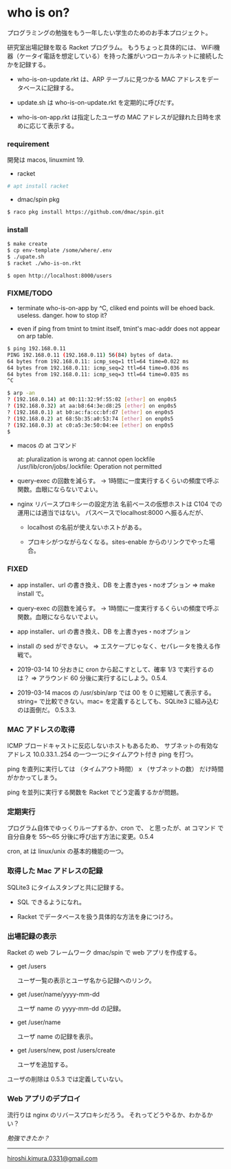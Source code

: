 # who is on?

プログラミングの勉強をもう一年したい学生のためのお手本プロジェクト。

研究室出場記録を取る Racket プログラム。
もうちょっと具体的には、
WiFi機器（ケータイ電話を想定している）を持った誰がいつローカルネットに接続したかを記録する。

* who-is-on-update.rkt は、ARP テーブルに見つかる MAC アドレスをデータベースに記録する。

* update.sh は who-is-on-update.rkt を定期的に呼びだす。

* who-is-on-app.rkt は指定したユーザの MAC アドレスが記録れた日時を求めに応じて表示する。

### requirement

開発は macos, linuxmint 19.

* racket

```sh
# apt install racket
```

* dmac/spin pkg

```sh
$ raco pkg install https://github.com/dmac/spin.git
```

### install

```sh
$ make create
$ cp env-template /some/where/.env
$ ./upate.sh
$ racket ./who-is-on.rkt
```

```
$ open http://localhost:8000/users
```

### FIXME/TODO

* terminate who-is-on-app by ^C, cliked end points will be ehoed back.
  useless. danger. how to stop it?

* even if ping from tmint to tmint itself, tmint's mac-addr does not
  appear on arp table.

```sh
$ ping 192.168.0.11
PING 192.168.0.11 (192.168.0.11) 56(84) bytes of data.
64 bytes from 192.168.0.11: icmp_seq=1 ttl=64 time=0.022 ms
64 bytes from 192.168.0.11: icmp_seq=2 ttl=64 time=0.036 ms
64 bytes from 192.168.0.11: icmp_seq=3 ttl=64 time=0.035 ms
^C

$ arp -an
? (192.168.0.14) at 00:11:32:9f:55:02 [ether] on enp0s5
? (192.168.0.32) at aa:b8:64:3e:d8:25 [ether] on enp0s5
? (192.168.0.1) at b0:ac:fa:cc:bf:d7 [ether] on enp0s5
? (192.168.0.2) at 68:5b:35:a0:53:74 [ether] on enp0s5
? (192.168.0.3) at c0:a5:3e:50:04:ee [ether] on enp0s5
$
```


* macos の at コマンド

  at: pluralization is wrong
  at: cannot open lockfile /usr/lib/cron/jobs/.lockfile: Operation not permitted

* query-exec の回数を減らす。
  -> 1時間に一度実行するくらいの頻度で呼ぶ関数。血眼にならないでよい。

* nginx リバースプロキシーの設定方法
  名前ベースの仮想ホストは C104 での運用には適当ではない。
  パスベースでlocalhost:8000 へ振るんだが、

    * localhost の名前が使えないホストがある。

    * プロキシがつながらなくなる。sites-enable からのリンクでやった場合。

### FIXED

* app installer、url の書き換え、DB を上書きyes・noオプション
  => make install で。

* query-exec の回数を減らす。
  -> 1時間に一度実行するくらいの頻度で呼ぶ関数。血眼にならないでよい。

* app installer、url の書き換え、DB を上書きyes・noオプション

* install の sed ができない。
  => エスケープじゃなく、セパレータを換える作戦で。

* 2019-03-14 10 分おきに cron から起こすとして、確率 1/3 で実行するのは？
  => アラウンド 60 分後に実行するにしよう。0.5.4.

* 2019-03-14 macos の /usr/sbin/arp では 00 を 0 に短縮して表示する。
  string= で比較できない。mac= を定義するとしても、SQLite3 に組み込むのは面倒だ。
  0.5.3.3.

### MAC アドレスの取得

ICMP ブロードキャストに反応しないホストもあるため、
サブネットの有効なアドレス 10.0.33.1..254 の一つ一つにタイムアウト付き ping を打つ。

ping を直列に実行しては
（タイムアウト時間） x （サブネットの数）
だけ時間がかかってしまう。

ping を並列に実行する関数を Racket でどう定義するかが問題。

### 定期実行

プログラム自体でゆっくりループするか、cron で、
と思ったが、at コマンド で自分自身を 55〜65 分後に呼び出す方法に変更。0.5.4

cron, at は linux/unix の基本的機能の一つ。

### 取得した Mac アドレスの記録

SQLite3 にタイムスタンプと共に記録する。

* SQL できるようになれ。

* Racket でデータベースを扱う具体的な方法を身につけろ。

### 出場記録の表示

Racket の web フレームワーク dmac/spin で web アプリを作成する。

* get /users

  ユーザ一覧の表示とユーザ名から記録へのリンク。

* get /user/name/yyyy-mm-dd

  ユーザ name の yyyy-mm-dd の記録。

* get /user/name

  ユーザ name の記録を表示。

* get /users/new, post /users/create

  ユーザを追加する。

ユーザの削除は 0.5.3 では定義していない。

### Web アプリのデプロイ

流行りは nginx のリバースプロキシだろう。
それってどうやるか、わかるかい？

_勉強できたか？_

---
hiroshi.kimura.0331@gmail.com
